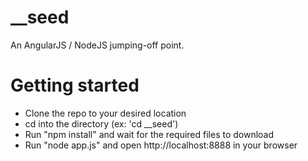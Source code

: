 __seed
======

An AngularJS / NodeJS jumping-off point.


Getting started
===============
* Clone the repo to your desired location 
* cd into the directory (ex: 'cd __seed')
* Run "npm install" and wait for the required files to download
* Run "node app.js" and open http://localhost:8888 in your browser
